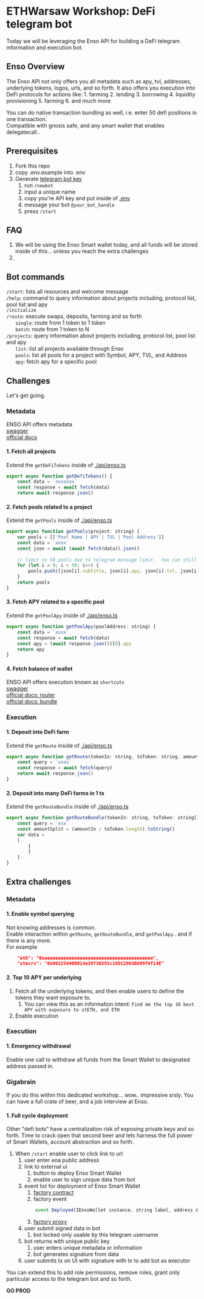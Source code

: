 # ETHWarsaw Workshop: DeFi telegram bot 
Today we will be leveraging the Enso API for building a DeFi telegram information and execution bot.

## Enso Overview
The Enso API not only offers you all metadata such as apy, tvl, addresses, underlying tokens, logos, urls, and so forth.  It also offers you execution into DeFi protocols for actions like: 
    1. farming
    2. lending
    3. borrowing
    4. liquidity provisioning
    5. farming
    6. and much more

You can do native transaction bundling as well, i.e. enter 50 defi positions in one transaction.  
Compatible with gnosis safe, and any smart wallet that enables delegatecall..

## Prerequisites
1. Fork this repo
2. copy .env.example into .env
3. Generate [telegram bot key](https://t.me/BotFather)
   1. run `/newbot`
   2. input a unique name
   3. copy you're API key and put inside of [.env](.env)
   4. message your bot `@your_bot_handle`
   5. press `/start`
   
## FAQ
1. We will be using the Enso Smart wallet today, and all funds will be stored inside of this... unless you reach the extra challenges
2. 

## Bot commands
`/start`: lists all resources and welcome message  
`/help`:  command to query information about projects including, protocol list, pool list and apy  
`/initialize`  
`/route`: execute swaps, deposits, farming and so forth  
&nbsp;&nbsp;&nbsp;&nbsp;&nbsp;&nbsp;`single`: route from 1 token to 1 token  
&nbsp;&nbsp;&nbsp;&nbsp;&nbsp;&nbsp;`batch`: route from 1 token to N  
`/projects`: query information about projects including, protocol list, pool list and apy  
&nbsp;&nbsp;&nbsp;&nbsp;&nbsp;&nbsp;`list`: list all projects available through Enso  
&nbsp;&nbsp;&nbsp;&nbsp;&nbsp;&nbsp;`pools`: list all pools for a project with Symbol, APY, TVL, and Address  
&nbsp;&nbsp;&nbsp;&nbsp;&nbsp;&nbsp;`apy`: fetch apy for a specific pool  


## Challenges
Let's get going.


### Metadata
ENSO API offers metadata  
[swagger](https://api.enso.finance/api#/metadata/DefiTokensController_defiTokens)  
[official docs](https://docs.enso.finance/metadata-api/introduction)  

#### 1. Fetch all projects
Extend the `getDeFiTokens` inside of [./api/enso.ts](./api/enso.ts)  
```javascript
export async function getDefiTokens() {
    const data = `xxxxxxx`
    const response = await fetch(data)
    return await response.json()

```

#### 2. Fetch pools related to a project
Extend the `getPools` inside of [./api/enso.ts](./api/enso.ts)  
```javascript
export async function getPools(project: string) {
    var pools = [['Pool Name | APY | TVL | Pool Address']]
    const data = `xxxx`
    const json = await (await fetch(data)).json()
    
    // limit to 50 pools due to telegram message limit.  You can still console.log the full list here before array if you want more details
    for (let i = 0; i < 50; i++) {
        pools.push([json[i].subtitle, json[i].apy, json[i].tvl, json[i].poolAddress])
    }    
    return pools
}
```

#### 3. Fetch APY related to a specific pool
Extend the `getPoolApy` inside of [./api/enso.ts](./api/enso.ts)  
```javascript
export async function getPoolApy(poolAddress: string) {
    const data = `xxxx`
    const response = await fetch(data)
    const apy = (await response.json())[0].apy
    return apy
}
```

#### 4. Fetch balance of wallet
ENSO API offers execution known as `shortcuts`  
[swagger](https://api.enso.finance/api#/)  
[official docs: router](https://docs.enso.finance/router-api/introduction)  
[official docs: bundle](https://docs.enso.finance/bundler-api/introduction)  

### Execution

#### 1. Deposit into DeFi farm
Extend the `getRoute` inside of [./api/enso.ts](./api/enso.ts)  
```javascript
export async function getRoute(tokenIn: string, toToken: string, amountIn: number){
    const query = `xxxx`
    const response = await fetch(query)
    return await response.json()
}
```

#### 2. Deposit into many DeFi farms in 1 tx
Extend the `getRouteBundle` inside of [./api/enso.ts](./api/enso.ts)  
```javascript
export async function getRouteBundle(tokenIn: string, toToken: string[], amountIn: number) {
    const query = `xxx`
    const amountSplit = (amountIn / toToken.length).toString()
    var data = 
    [   
        {
        }
    ]
}
```

## Extra challenges

### Metadata

#### 1. Enable symbol querying
Not knowing addresses is common.  
Enable interaction within `getRoute`, `getRouteBundle`, and `getPoolApy`.. and if there is any more.  
For example
```json
    "eth": "0xeeeeeeeeeeeeeeeeeeeeeeeeeeeeeeeeeeeeeeee",
    "stecrv": "0x06325440D014e39736583c165C2963BA99fAf14E"
```

#### 2. Top 10 APY per underlying
1. Fetch all the underlying tokens, and then enable users to define the tokens they want exposure to.  
   1. You can view this as an information intent: `Find me the top 10 best APY with exposure to stETH, and ETH`
2. Enable execution

### Execution

#### 1. Emergency withdrawal
Enable one call to withdraw all funds from the Smart Wallet to designated address passed in.

### Gigabrain 
If you do this within this dedicated workshop... wow.. impressive srsly.  You can have a full crate of beer, and a job interview at Enso.

#### 1. Full cycle deployment
Other "defi bots" have a centralization risk of exposing private keys and so forth.  Time to crack open that second beer and lets harness the full power of Smart Wallets, account abstraction and so forth.

1. When `/start` enable user to click link to url
   1. user enter eoa public address
   2. link to external ui
      1. button to deploy Enso Smart Wallet
      2. enable user to sign unique data from bot
   3. event list for deployment of Enso Smart Wallet
      1. [factory contract](https://etherscan.io/address/0x7fea6786d291a87fc4c98afccc5a5d3cfc36bc7b)
      2. factory event
        ```javascript
            event Deployed(IEnsoWallet instance, string label, address deployer);
        ```
      3. [factory proxy](https://etherscan.io/address/0x66fc62c1748e45435b06cf8dd105b73e9855f93e#code)
   4. user submit signed data in bot
      1. bot locked only usable by this telegram username
   5. bot returns with unique public key
      1. user enters unique metadata or information 
      2. bot generates signature from data
   6. user submits tx on UI with signature with tx to add bot as executor


You can extend this to add role permissions, remove roles, grant only particular access to the telegram bot and so forth.

**GO PROD**